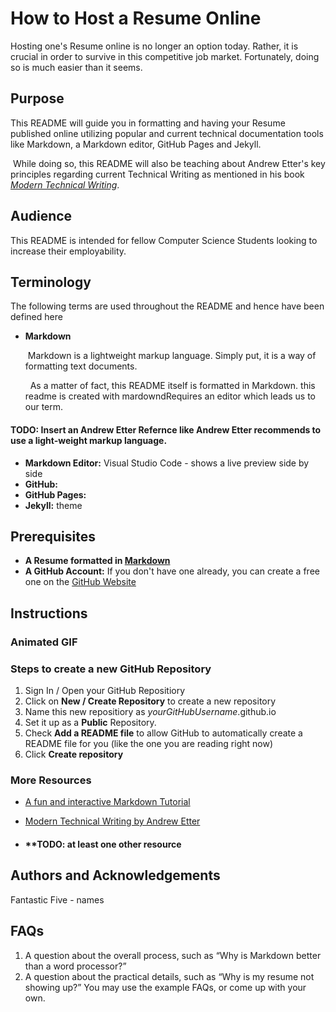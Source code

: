 # How to Host a Resume Online

Hosting one's Resume online is no longer an option today. Rather, it is crucial in order to survive in this competitive job market. Fortunately, doing so is much easier than it seems.

## Purpose

This README will guide you in formatting and having your Resume published online utilizing popular and current technical documentation tools like Markdown, a Markdown editor, GitHub Pages and Jekyll.

&nbsp;While doing so, this README will also be teaching about Andrew Etter's key principles regarding current Technical Writing as mentioned in his book [_Modern Technical Writing_](https://www.amazon.ca/Modern-Technical-Writing-Introduction-Documentation-ebook/dp/B01A2QL9SS/).

## Audience

This README is intended for fellow Computer Science Students looking to increase their employability.

## Terminology

The following terms are used throughout the README and hence have been defined here

- **Markdown**

    &nbsp;Markdown is a lightweight markup language. Simply put, it is a way of formatting text documents.
    
    &nbsp; As a matter of fact, this README itself is formatted in Markdown. 
  this readme is created with mardowndRequires an editor which leads us to our term. 

#### **TODO:** Insert an Andrew Etter Refernce like Andrew Etter recommends to use a light-weight markup language.

- **Markdown Editor:** Visual Studio Code - shows a live preview side by side
- **GitHub:**
- **GitHub Pages:**
- **Jekyll:** theme

## Prerequisites

- **A Resume formatted in [Markdown](https://commonmark.org/help/)**
- **A GitHub Account:** If you don't have one already, you can create a free one on the [GitHub Website](https://github.com/join)

## Instructions

### Animated GIF

### Steps to create a new GitHub Repository
1. Sign In / Open your GitHub Repositiory
2. Click on **New / Create Repository** to create a new repository 
3. Name this new repositiory as *yourGitHubUsername*.github.io
3. Set it up as a **Public** Repository.
4. Check **Add a README file** to allow GitHub to automatically create a README file for you (like the one you are reading right now)
5. Click **Create repository**

###

### More Resources

- [A fun and interactive Markdown Tutorial](https://commonmark.org/help/tutorial/)

- [Modern Technical Writing by Andrew Etter](https://www.amazon.ca/Modern-Technical-Writing-Introduction-Documentation-ebook/dp/B01A2QL9SS/)

- #### \***\*TODO**: at least one other resource

## Authors and Acknowledgements

Fantastic Five - names

## FAQs

1. A question about the overall process, such as “Why is Markdown better than a word processor?”
2. A question about the practical details, such as “Why is my resume not showing up?” You may use the example FAQs, or come up with your own.

